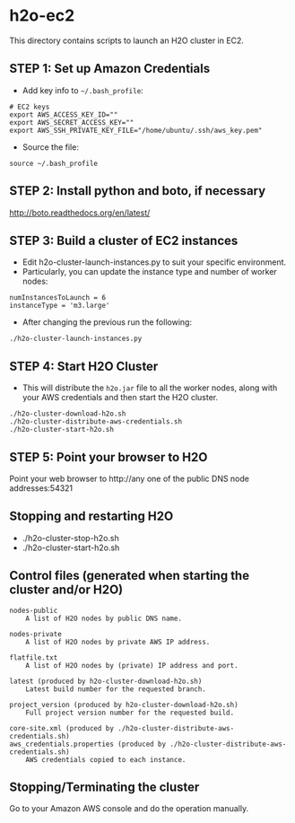 # h2o-ec2

This directory contains scripts to launch an H2O cluster in EC2.

STEP 1:  Set up Amazon Credentials
-----------------------------------------
- Add key info to `~/.bash_profile`:
```
# EC2 keys
export AWS_ACCESS_KEY_ID=""
export AWS_SECRET_ACCESS_KEY=""
export AWS_SSH_PRIVATE_KEY_FILE="/home/ubuntu/.ssh/aws_key.pem"
```
- Source the file:
```
source ~/.bash_profile
```
STEP 2:  Install python and boto, if necessary
-----------------------------------------

http://boto.readthedocs.org/en/latest/

STEP 3:  Build a cluster of EC2 instances
-----------------------------------------

- Edit h2o-cluster-launch-instances.py to suit your specific environment.
- Particularly, you can update the instance type and number of worker nodes:
```
numInstancesToLaunch = 6
instanceType = 'm3.large'
```
- After changing the previous run the following:
```
./h2o-cluster-launch-instances.py
```

STEP 4:  Start H2O Cluster
-------------------------------------------------

- This will distribute the `h2o.jar` file to all the worker nodes, along with your AWS credentials and then start the H2O cluster.
```
./h2o-cluster-download-h2o.sh
./h2o-cluster-distribute-aws-credentials.sh
./h2o-cluster-start-h2o.sh
```

STEP 5:  Point your browser to H2O
----------------------------------

Point your web browser to 
    http://any one of the public DNS node addresses:54321

Stopping and restarting H2O
---------------------------

 - ./h2o-cluster-stop-h2o.sh
 - ./h2o-cluster-start-h2o.sh

Control files (generated when starting the cluster and/or H2O)
--------------------------------------------------------------

    nodes-public
        A list of H2O nodes by public DNS name.

    nodes-private
        A list of H2O nodes by private AWS IP address.

    flatfile.txt
        A list of H2O nodes by (private) IP address and port.

    latest (produced by h2o-cluster-download-h2o.sh)
        Latest build number for the requested branch.

    project_version (produced by h2o-cluster-download-h2o.sh)
        Full project version number for the requested build.

    core-site.xml (produced by ./h2o-cluster-distribute-aws-credentials.sh)
    aws_credentials.properties (produced by ./h2o-cluster-distribute-aws-credentials.sh)
        AWS credentials copied to each instance.


Stopping/Terminating the cluster
--------------------------------

Go to your Amazon AWS console and do the operation manually.
